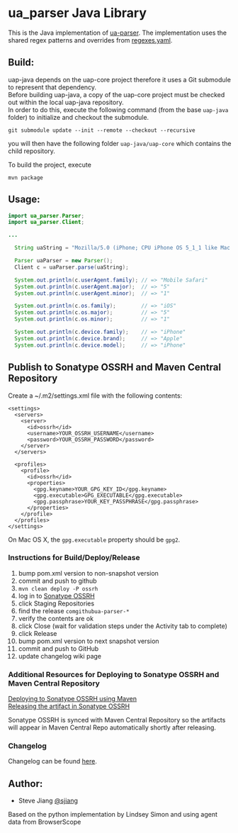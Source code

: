 ua_parser Java Library
======================

This is the Java implementation of [ua-parser](https://github.com/ua-parser).
The implementation uses the shared regex patterns and overrides from [regexes.yaml](https://github.com/ua-parser/uap-core/blob/master/regexes.yaml).

Build:
------

uap-java depends on the uap-core project therefore it uses a Git submodule to represent that dependency.  
Before building uap-java, a copy of the uap-core project must be checked out within the local uap-java repository.  
In order to do this, execute the following command (from the base `uap-java` folder) to initialize and checkout the submodule.  

```
git submodule update --init --remote --checkout --recursive
```

you will then have the following folder `uap-java/uap-core` which contains the child repository.

To build the project, execute
```
mvn package
```

Usage:
--------
```java
import ua_parser.Parser;
import ua_parser.Client;

...

  String uaString = "Mozilla/5.0 (iPhone; CPU iPhone OS 5_1_1 like Mac OS X) AppleWebKit/534.46 (KHTML, like Gecko) Version/5.1 Mobile/9B206 Safari/7534.48.3";

  Parser uaParser = new Parser();
  Client c = uaParser.parse(uaString);

  System.out.println(c.userAgent.family); // => "Mobile Safari"
  System.out.println(c.userAgent.major);  // => "5"
  System.out.println(c.userAgent.minor);  // => "1"

  System.out.println(c.os.family);        // => "iOS"
  System.out.println(c.os.major);         // => "5"
  System.out.println(c.os.minor);         // => "1"

  System.out.println(c.device.family);    // => "iPhone"
  System.out.println(c.device.brand);     // => "Apple"
  System.out.println(c.device.model);     // => "iPhone"
```

## Publish to Sonatype OSSRH and Maven Central Repository

Create a ~/.m2/settings.xml file with the following contents:
```
<settings>
  <servers>
    <server>
      <id>ossrh</id>
      <username>YOUR_OSSRH_USERNAME</username>
      <password>YOUR_OSSRH_PASSWORD</password>
    </server>
  </servers>

  <profiles>
    <profile>
      <id>ossrh</id>
      <properties>
        <gpg.keyname>YOUR_GPG_KEY_ID</gpg.keyname>
        <gpg.executable>GPG_EXECUTABLE</gpg.executable>
        <gpg.passphrase>YOUR_KEY_PASSPHRASE</gpg.passphrase>
      </properties>
    </profile>
  </profiles>
</settings>
```
On Mac OS X, the `gpg.executable` property should be `gpg2`.  

### Instructions for Build/Deploy/Release  
1. bump pom.xml version to non-snapshot version  
1. commit and push to github  
1. `mvn clean deploy -P ossrh`  
1. log in to [Sonatype OSSRH](https://oss.sonatype.org/)  
1. click Staging Repositories  
1. find the release `comgithubua-parser-*`  
1. verify the contents are ok  
1. click Close (wait for validation steps under the Activity tab to complete)  
1. click Release  
1. bump pom.xml version to next snapshot version  
1. commit and push to GitHub  
1. update changelog wiki page  

### Additional Resources for Deploying to Sonatype OSSRH and Maven Central Repository    
[Deploying to Sonatype OSSRH using Maven](http://central.sonatype.org/pages/apache-maven.html)  
[Releasing the artifact in Sonatype OSSRH](http://central.sonatype.org/pages/releasing-the-deployment.html)  

Sonatype OSSRH is synced with Maven Central Repository so the artifacts will appear in Maven Central Repo
automatically shortly after releasing.  

### Changelog
Changelog can be found [here](https://github.com/ua-parser/uap-java/wiki#changelog).

Author:
-------

  * Steve Jiang [@sjiang](https://twitter.com/sjiang)

  Based on the python implementation by Lindsey Simon and using agent data from BrowserScope
